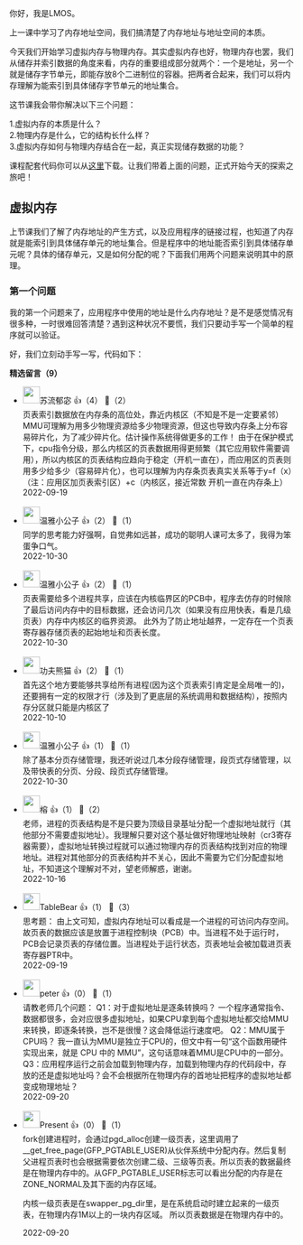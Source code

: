 你好，我是LMOS。

上一课中学习了内存地址空间，我们搞清楚了内存地址与地址空间的本质。

今天我们开始学习虚拟内存与物理内存。其实虚拟内存也好，物理内存也罢，我们从储存并索引数据的角度来看，内存的重要组成部分就两个：一个是地址，另一个就是储存字节单元，即能存放8个二进制位的容器。把两者合起来，我们可以将内存理解为能索引到具体储存字节单元的地址集合。

这节课我会带你解决以下三个问题：

1.虚拟内存的本质是什么？  
2.物理内存是什么，它的结构长什么样？  
3.虚拟内存如何与物理内存结合在一起，真正实现储存数据的功能？

课程配套代码你可以从[这里](https://gitee.com/lmos/Geek-time-computer-foundation/tree/master/lesson24)下载。让我们带着上面的问题，正式开始今天的探索之旅吧！

## 虚拟内存

上节课我们了解了内存地址的产生方式，以及应用程序的链接过程，也知道了内存就是能索引到具体储存单元的地址集合。但是程序中的地址能否索引到具体储存单元呢？具体的储存单元，又是如何分配的呢？下面我们用两个问题来说明其中的原理。

### 第一个问题

我的第一个问题来了，应用程序中使用的地址是什么内存地址？是不是感觉情况有很多种，一时很难回答清楚？遇到这种状况不要慌，我们只要动手写一个简单的程序就可以验证。

好，我们立刻动手写一写，代码如下：
<div><strong>精选留言（9）</strong></div><ul>
<li><img src="https://static001.geekbang.org/account/avatar/00/29/a6/ad/e65aec4c.jpg" width="30px"><span>苏流郁宓</span> 👍（4） 💬（2）<div>页表索引数据放在内存条的高位处，靠近内核区（不知是不是一定要紧邻）
MMU可理解为用多少物理资源给多少物理资源，但这也导致内存条上分布容易碎片化，为了减少碎片化。估计操作系统得做更多的工作！
由于在保护模式下，cpu指令分级，那么内核区的页表数据用得更频繁（其它应用软件需要调用），所以内核区的页表结构应趋向于稳定（开机一直在），而应用区的页表则用多少给多少（容易碎片化），也可以理解为内存条页表真实关系等于y=f（x）（注：应用区加页表索引区）+c（内核区，接近常数 开机一直在内存条上）</div>2022-09-19</li><br/><li><img src="https://static001.geekbang.org/account/avatar/00/22/7d/a6/15798bf2.jpg" width="30px"><span>温雅小公子</span> 👍（2） 💬（1）<div>同学的思考能力好强啊，自觉弗如远甚，成功的聪明人课可太多了，我得为笨蛋争口气。</div>2022-10-30</li><br/><li><img src="https://static001.geekbang.org/account/avatar/00/22/7d/a6/15798bf2.jpg" width="30px"><span>温雅小公子</span> 👍（2） 💬（1）<div>页表需要给多个进程共享，应该在内核临界区的PCB中，程序去仿存的时候除了最后访问内存中的目标数据，还会访问几次（如果没有应用快表，看是几级页表）内存中内核区的临界资源。
此外为了防止地址越界，一定存在一个页表寄存器存储页表的起始地址和页表长度。</div>2022-10-30</li><br/><li><img src="https://static001.geekbang.org/account/avatar/00/29/b0/d3/200e82ff.jpg" width="30px"><span>功夫熊猫</span> 👍（2） 💬（1）<div>首先这个地方要能够共享给所有进程(因为这个页表索引肯定是全局唯一的)，还要拥有一定的权限才行（涉及到了更底层的系统调用和数据结构），按照内存分区就只能是内核区了</div>2022-10-10</li><br/><li><img src="https://static001.geekbang.org/account/avatar/00/22/7d/a6/15798bf2.jpg" width="30px"><span>温雅小公子</span> 👍（1） 💬（1）<div>除了基本分页存储管理，我还听说过几本分段存储管理，段页式存储管理，以及带快表的分页、分段、段页式存储管理。</div>2022-10-30</li><br/><li><img src="https://static001.geekbang.org/account/avatar/00/10/11/fa/e0dcc1bf.jpg" width="30px"><span>榕</span> 👍（1） 💬（2）<div>老师，进程的页表结构是不是只要为顶级目录基址分配一个虚拟地址就行（其他部分不需要虚拟地址）。我理解只要对这个基址做好物理地址映射（cr3寄存器需要），虚拟地址转换过程就可以通过物理内存的页表结构找到对应的物理地址。进程对其他部分的页表结构并不关心，因此不需要为它们分配虚拟地址，不知道这个理解对不对，望老师解惑，谢谢。</div>2022-10-16</li><br/><li><img src="https://static001.geekbang.org/account/avatar/00/19/8b/06/fb3be14a.jpg" width="30px"><span>TableBear</span> 👍（1） 💬（3）<div>思考题：
由上文可知，虚拟内存地址可以看成是一个进程的可访问内存空间。故页表的数据应该是放置于进程控制块（PCB）中。当进程不处于运行时，PCB会记录页表的存储位置。当进程处于运行状态，页表地址会被加载进页表寄存器PTR中。</div>2022-09-19</li><br/><li><img src="https://static001.geekbang.org/account/avatar/00/10/25/87/f3a69d1b.jpg" width="30px"><span>peter</span> 👍（0） 💬（1）<div>请教老师几个问题：
Q1：对于虚拟地址是逐条转换吗？
一个程序通常指令、数据都很多，会对应很多虚拟地址，如果CPU拿到每个虚拟地址都交给MMU来转换，即逐条转换，岂不是很慢？这会降低运行速度吧。
Q2：MMU属于CPU吗？
我一直认为MMU是独立于CPU的，但文中有一句“这个函数用硬件实现出来，就是 CPU 中的 MMU”，这句话意味着MMU是CPU中的一部分。
Q3：应用程序运行之前会加载到物理内存，加载到物理内存的代码段中，存放的还是虚拟地址吗？会不会根据所在物理内存的首地址把程序的虚拟地址都变成物理地址？</div>2022-09-20</li><br/><li><img src="https://static001.geekbang.org/account/avatar/00/25/56/ab/ca6b7e69.jpg" width="30px"><span>Present</span> 👍（0） 💬（1）<div>fork创建进程时，会通过pgd_alloc创建一级页表，这里调用了__get_free_page(GFP_PGTABLE_USER)从伙伴系统中分配内存。然后复制父进程页表时也会根据需要依次创建二级、三级等页表。所以页表的数据最终是在物理内存中的。从GFP_PGTABLE_USER标志可以看出分配的内存是在ZONE_NORMAL及其下面的内存区域。

内核一级页表是在swapper_pg_dir里，是在系统启动时建立起来的一级页表，在物理内存1M以上的一块内存区域。
所以页表数据是在物理内存中的。</div>2022-09-20</li><br/>
</ul>